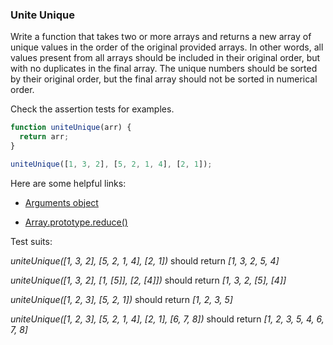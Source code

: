 ### Unite Unique

Write a function that takes two or more arrays and returns a new array of unique values in the order of the original provided arrays.
In other words, all values present from all arrays should be included in their original order, but with no duplicates in the final array.
The unique numbers should be sorted by their original order, but the final array should not be sorted in numerical order.

Check the assertion tests for examples.

```javascript
function uniteUnique(arr) {
  return arr;
}

uniteUnique([1, 3, 2], [5, 2, 1, 4], [2, 1]);
```

Here are some helpful links:

* [Arguments object](https://developer.mozilla.org/en-US/docs/Web/JavaScript/Reference/Functions/arguments)

* [Array.prototype.reduce()](https://developer.mozilla.org/en-US/docs/Web/JavaScript/Reference/Global_Objects/Array/Reduce)


Test suits:

*uniteUnique([1, 3, 2], [5, 2, 1, 4], [2, 1])* should return *[1, 3, 2, 5, 4]*

*uniteUnique([1, 3, 2], [1, [5]], [2, [4]])* should return *[1, 3, 2, [5], [4]]*

*uniteUnique([1, 2, 3], [5, 2, 1])* should return *[1, 2, 3, 5]*

*uniteUnique([1, 2, 3], [5, 2, 1, 4], [2, 1], [6, 7, 8])* should return *[1, 2, 3, 5, 4, 6, 7, 8]*
